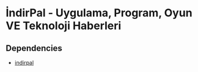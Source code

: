 İndirPal - Uygulama, Program, Oyun VE Teknoloji Haberleri
======

## Dependencies

* [indirpal](https://www.indirpal.com/)
